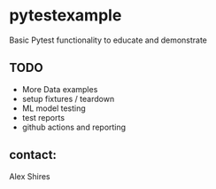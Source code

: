 # pytestexample

Basic Pytest functionality to educate and demonstrate

## TODO

* More Data examples
* setup fixtures / teardown
* ML model testing
* test reports 
* github actions and reporting

## contact:

Alex Shires 

